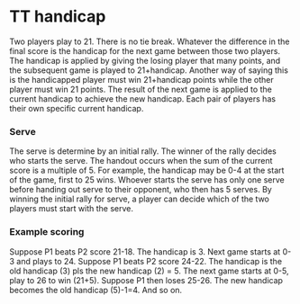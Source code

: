 # TT handicap

Two players play to 21. There is no tie break. Whatever the difference in the final score is the handicap for the next game between those two players. The handicap is applied by giving the losing player that many points, and the subsequent game is played to 21+handicap. Another way of saying this is the handicapped player must win 21+handicap points while the other player must win 21 points. The result of the next game is applied to the current handicap to achieve the new handicap. Each pair of players has their own specific current handicap.

### Serve

The serve is determine by an initial rally. The winner of the rally decides who starts the serve. The handout occurs when the sum of the current score is a multiple of 5. For example, the handicap may be 0-4 at the start of the game, first to 25 wins. Whoever starts the serve has only one serve before handing out serve to their opponent, who then has 5 serves. By winning the initial rally for serve, a player can decide which of the two players must start with the serve.

### Example scoring

Suppose P1 beats P2 score 21-18. The handicap is 3. Next game starts at 0-3 and plays to 24. Suppose P1 beats P2 score 24-22. The handicap is the old handicap (3) pls the new handicap (2) = 5. The next game starts at 0-5, play to 26 to win (21+5). Suppose P1 then loses 25-26. The new handicap becomes the old handicap (5)-1=4. And so on.
